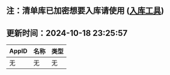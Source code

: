 ## 注：清单库已加密想要入库请使用 ([入库工具](https://github.com/BlankTMing/ManifestAutoUpdate/releases))

## 更新时间：2024-10-18 23:25:57
| AppID | 名称 | 类型  |
| :-------------------- | :----------------------------- | :----------- |
| 无 | 无 | 无 |
